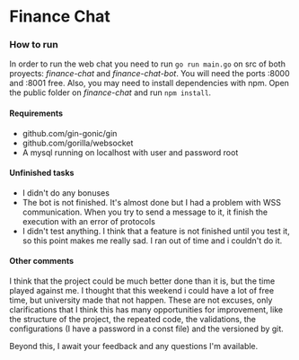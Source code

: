 # Finance Chat

### How to run
In order to run the web chat you need to run `go run main.go` on src of both proyects: _finance-chat_ and _finance-chat-bot_. You will need the ports :8000 and :8001 free. Also, you may need to install dependencies with npm. Open the public folder on _finance-chat_ and run `npm install`.

#### Requirements
  - github.com/gin-gonic/gin
  - github.com/gorilla/websocket
  - A mysql running on localhost with user and password root

#### Unfinished tasks
  - I didn't do any bonuses
  - The bot is not finished. It's almost done but I had a problem with WSS communication. When you try to send a message to it, it finish the execution with an error of protocols
  - I didn't test anything. I think that a feature is not finished until you test it, so this point makes me really sad. I ran out of time and i couldn't do it.

#### Other comments

I think that the project could be much better done than it is, but the time played against me. I thought that this weekend i could have a lot of free time, but university made that not happen. These are not excuses, only clarifications that I think this has many opportunities for improvement, like the structure of the project, the repeated code, the validations, the configurations (I have a password in a const file) and the versioned by git.

Beyond this, I await your feedback and any questions I'm available.